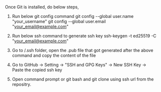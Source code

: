 Once Git is installed, do below steps,

1. Run below git config command
git config --global user.name "your_username"
git config --global user.email "your_email@example.com"

2. Run below ssh command to generate ssh key
   ssh-keygen -t ed25519 -C "your_email@example.com"

3. Go to /.ssh folder, open the .pub file that got generated after the above command and copy the content of the file
4. Go to GitHub -> Setting -> "SSH and GPG Keys" -> New SSH Key -> Paste the copied ssh key
5. Open command prompt or git bash and git clone using ssh url from the repositry. 
